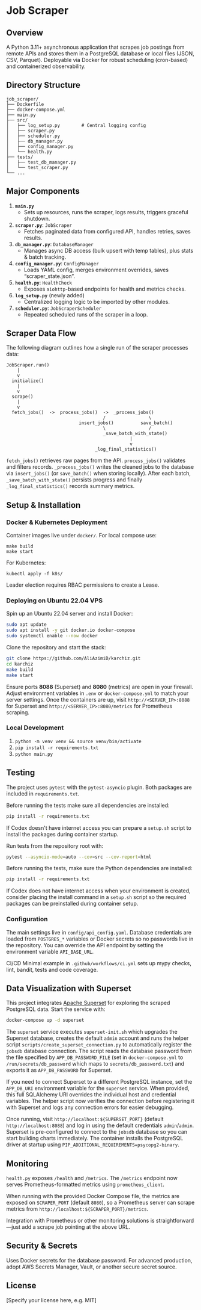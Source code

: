 # Job Scraper

## Overview
A Python 3.11+ asynchronous application that scrapes job postings from remote APIs and stores them in a PostgreSQL database or local files (JSON, CSV, Parquet). Deployable via Docker for robust scheduling (cron-based) and containerized observability.

## Directory Structure

```
job_scraper/
├── Dockerfile
├── docker-compose.yml
├── main.py
├── src/
│   ├── log_setup.py        # Central logging config
│   ├── scraper.py
│   ├── scheduler.py
│   ├── db_manager.py
│   ├── config_manager.py
│   └── health.py
├── tests/
│   ├── test_db_manager.py
│   └── test_scraper.py
└── ...
```

## Major Components
1. **`main.py`**  
   - Sets up resources, runs the scraper, logs results, triggers graceful shutdown.
2. **`scraper.py`**: `JobScraper`  
   - Fetches paginated data from configured API, handles retries, saves results.
3. **`db_manager.py`**: `DatabaseManager`  
   - Manages async DB access (bulk upsert with temp tables), plus stats & batch tracking.
4. **`config_manager.py`**: `ConfigManager`  
   - Loads YAML config, merges environment overrides, saves “scraper_state.json”.
5. **`health.py`**: `HealthCheck`  
   - Exposes `aiohttp`-based endpoints for health and metrics checks.
6. **`log_setup.py`** (newly added)  
   - Centralized logging logic to be imported by other modules.
7. **`scheduler.py`**: `JobScraperScheduler`
   - Repeated scheduled runs of the scraper in a loop.

## Scraper Data Flow

The following diagram outlines how a single run of the scraper processes data:

```
JobScraper.run()
    |
    v
  initialize()
    |
    v
  scrape()
    |
    v
  fetch_jobs()  ->  process_jobs()  ->  _process_jobs()
                                    /                \
                           insert_jobs()          save_batch()
                                    \                /
                                    _save_batch_with_state()
                                              |
                                              v
                                 _log_final_statistics()
```

`fetch_jobs()` retrieves raw pages from the API. `process_jobs()` validates and
filters records. `_process_jobs()` writes the cleaned jobs to the database via
`insert_jobs()` (or `save_batch()` when storing locally). After each batch,
`_save_batch_with_state()` persists progress and finally
`_log_final_statistics()` records summary metrics.

## Setup & Installation

### Docker & Kubernetes Deployment
Container images live under `docker/`.
For local compose use:
```
make build
make start
```

For Kubernetes:
```
kubectl apply -f k8s/
```

Leader election requires RBAC permissions to create a Lease.

### Deploying on Ubuntu 22.04 VPS
Spin up an Ubuntu 22.04 server and install Docker:

```bash
sudo apt update
sudo apt install -y git docker.io docker-compose
sudo systemctl enable --now docker
```

Clone the repository and start the stack:

```bash
git clone https://github.com/AliAzimiD/karchiz.git
cd karchiz
make build
make start
```

Ensure ports **8088** (Superset) and **8080** (metrics) are open in your firewall.
Adjust environment variables in `.env` or `docker-compose.yml` to match your
server settings. Once the containers are up, visit
`http://<SERVER_IP>:8088` for Superset and
`http://<SERVER_IP>:8080/metrics` for Prometheus scraping.

### Local Development
1. `python -m venv venv && source venv/bin/activate`
2. `pip install -r requirements.txt`
3. `python main.py`

## Testing
The project uses `pytest` with the `pytest-asyncio` plugin. Both packages are
included in `requirements.txt`.

Before running the tests make sure all dependencies are installed:

```bash
pip install -r requirements.txt
```

If Codex doesn't have internet access you can prepare a `setup.sh` script to
install the packages during container startup.

Run tests from the repository root with:

```bash
pytest --asyncio-mode=auto --cov=src --cov-report=html
```

Before running the tests, make sure the Python dependencies are installed:

```bash
pip install -r requirements.txt
```

If Codex does not have internet access when your environment is created,
consider placing the install command in a `setup.sh` script so the required
packages can be preinstalled during container setup.

### Configuration
The main settings live in `config/api_config.yaml`. Database credentials are
loaded from `POSTGRES_*` variables or Docker secrets so no passwords live in the
repository. You can override the API endpoint by setting the environment
variable `API_BASE_URL`.

CI/CD
Minimal example in `.github/workflows/ci.yml` sets up mypy checks, lint,
bandit, tests and code coverage.

## Data Visualization with Superset
This project integrates [Apache Superset](https://superset.apache.org/) for exploring the scraped
PostgreSQL data. Start the service with:

```bash
docker-compose up -d superset
```

The `superset` service executes `superset-init.sh` which upgrades the Superset
database, creates the default `admin` account and runs the helper script
`scripts/create_superset_connection.py` to automatically register the
`jobsdb` database connection. The script reads the database password from the
file specified by `APP_DB_PASSWORD_FILE` (set in `docker-compose.yml` to
`/run/secrets/db_password` which maps to `secrets/db_password.txt`) and exports
it as `APP_DB_PASSWORD` for Superset.

If you need to connect Superset to a different PostgreSQL instance, set the
`APP_DB_URI` environment variable for the `superset` service. When provided, this
full SQLAlchemy URI overrides the individual host and credential variables. The
helper script now verifies the connection before registering it with Superset and
logs any connection errors for easier debugging.

Once running, visit `http://localhost:${SUPERSET_PORT}` (default
`http://localhost:8088`) and log in
using the default credentials `admin`/`admin`. Superset is pre-configured to
connect to the `jobsdb` database so you can start building charts immediately.
The container installs the PostgreSQL driver at startup using
`PIP_ADDITIONAL_REQUIREMENTS=psycopg2-binary`.


## Monitoring
`health.py` exposes `/health` and `/metrics`. The `/metrics` endpoint now serves Prometheus-formatted metrics using `prometheus_client`.

When running with the provided Docker Compose file, the metrics are exposed on
`SCRAPER_PORT` (default `8080`), so a Prometheus server can scrape metrics from
`http://localhost:${SCRAPER_PORT}/metrics`.

Integration with Prometheus or other monitoring solutions is straightforward—just add a scrape job pointing at the above URL.

## Security & Secrets
Uses Docker secrets for the database password. For advanced production, adopt
AWS Secrets Manager, Vault, or another secure secret source.

## License
[Specify your license here, e.g. MIT]

